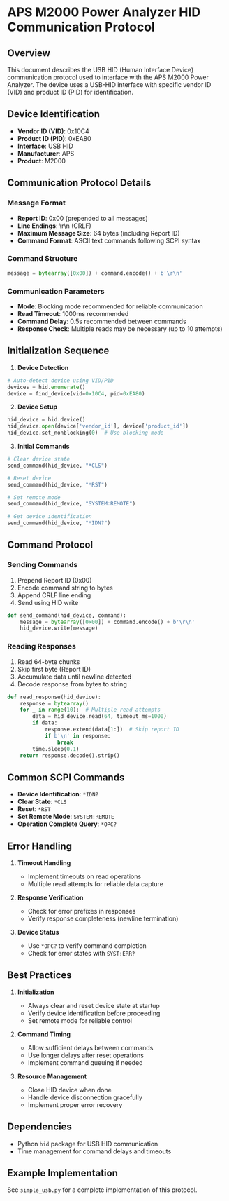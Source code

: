 # APS M2000 Power Analyzer HID Communication Protocol

## Overview
This document describes the USB HID (Human Interface Device) communication protocol used to interface with the APS M2000 Power Analyzer. The device uses a USB-HID interface with specific vendor ID (VID) and product ID (PID) for identification.

## Device Identification
- **Vendor ID (VID)**: 0x10C4
- **Product ID (PID)**: 0xEA80
- **Interface**: USB HID
- **Manufacturer**: APS
- **Product**: M2000

## Communication Protocol Details

### Message Format
- **Report ID**: 0x00 (prepended to all messages)
- **Line Endings**: \r\n (CRLF)
- **Maximum Message Size**: 64 bytes (including Report ID)
- **Command Format**: ASCII text commands following SCPI syntax

### Command Structure
```python
message = bytearray([0x00]) + command.encode() + b'\r\n'
```

### Communication Parameters
- **Mode**: Blocking mode recommended for reliable communication
- **Read Timeout**: 1000ms recommended
- **Command Delay**: 0.5s recommended between commands
- **Response Check**: Multiple reads may be necessary (up to 10 attempts)

## Initialization Sequence

1. **Device Detection**
```python
# Auto-detect device using VID/PID
devices = hid.enumerate()
device = find_device(vid=0x10C4, pid=0xEA80)
```

2. **Device Setup**
```python
hid_device = hid.device()
hid_device.open(device['vendor_id'], device['product_id'])
hid_device.set_nonblocking(0)  # Use blocking mode
```

3. **Initial Commands**
```python
# Clear device state
send_command(hid_device, "*CLS")

# Reset device
send_command(hid_device, "*RST")

# Set remote mode
send_command(hid_device, "SYSTEM:REMOTE")

# Get device identification
send_command(hid_device, "*IDN?")
```

## Command Protocol

### Sending Commands
1. Prepend Report ID (0x00)
2. Encode command string to bytes
3. Append CRLF line ending
4. Send using HID write

```python
def send_command(hid_device, command):
    message = bytearray([0x00]) + command.encode() + b'\r\n'
    hid_device.write(message)
```

### Reading Responses
1. Read 64-byte chunks
2. Skip first byte (Report ID)
3. Accumulate data until newline detected
4. Decode response from bytes to string

```python
def read_response(hid_device):
    response = bytearray()
    for _ in range(10):  # Multiple read attempts
        data = hid_device.read(64, timeout_ms=1000)
        if data:
            response.extend(data[1:])  # Skip report ID
            if b'\n' in response:
                break
        time.sleep(0.1)
    return response.decode().strip()
```

## Common SCPI Commands

- **Device Identification**: `*IDN?`
- **Clear State**: `*CLS`
- **Reset**: `*RST`
- **Set Remote Mode**: `SYSTEM:REMOTE`
- **Operation Complete Query**: `*OPC?`

## Error Handling

1. **Timeout Handling**
   - Implement timeouts on read operations
   - Multiple read attempts for reliable data capture

2. **Response Verification**
   - Check for error prefixes in responses
   - Verify response completeness (newline termination)

3. **Device Status**
   - Use `*OPC?` to verify command completion
   - Check for error states with `SYST:ERR?`

## Best Practices

1. **Initialization**
   - Always clear and reset device state at startup
   - Verify device identification before proceeding
   - Set remote mode for reliable control

2. **Command Timing**
   - Allow sufficient delays between commands
   - Use longer delays after reset operations
   - Implement command queuing if needed

3. **Resource Management**
   - Close HID device when done
   - Handle device disconnection gracefully
   - Implement proper error recovery

## Dependencies
- Python `hid` package for USB HID communication
- Time management for command delays and timeouts

## Example Implementation
See `simple_usb.py` for a complete implementation of this protocol.
